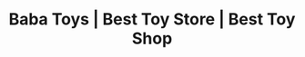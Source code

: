 ---
title: "Baba Toys | Best Toy Store | Best Toy Shop"
url: /karachi/baba-toys-best-toy-store-best-toy-shop/
shop: toys
---